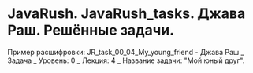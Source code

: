 # JavaRush. JavaRush_tasks. Джава Раш. Решённые задачи.
Пример расшифровки:
JR_task_00_04_My_young_friend - Джава Раш _ Задача _ Уровень: 0 _ Лекция: 4 _ Название задачи: "Мой юный друг".
